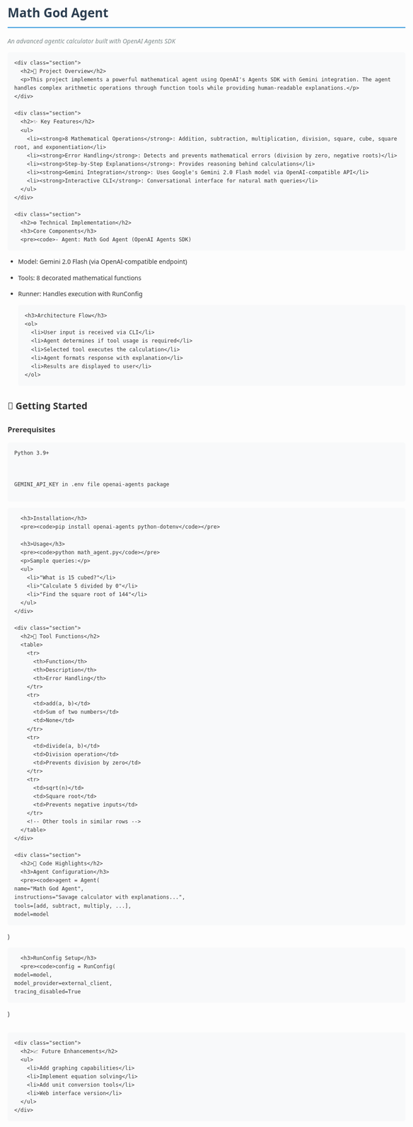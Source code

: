 <body>
  <div class="readme-container">
    <h1>Math God Agent</h1>
    <p class="subtitle">An advanced agentic calculator built with OpenAI Agents SDK</p>
    
    <div class="section">
      <h2>🔮 Project Overview</h2>
      <p>This project implements a powerful mathematical agent using OpenAI's Agents SDK with Gemini integration. The agent handles complex arithmetic operations through function tools while providing human-readable explanations.</p>
    </div>

    <div class="section">
      <h2>✨ Key Features</h2>
      <ul>
        <li><strong>8 Mathematical Operations</strong>: Addition, subtraction, multiplication, division, square, cube, square root, and exponentiation</li>
        <li><strong>Error Handling</strong>: Detects and prevents mathematical errors (division by zero, negative roots)</li>
        <li><strong>Step-by-Step Explanations</strong>: Provides reasoning behind calculations</li>
        <li><strong>Gemini Integration</strong>: Uses Google's Gemini 2.0 Flash model via OpenAI-compatible API</li>
        <li><strong>Interactive CLI</strong>: Conversational interface for natural math queries</li>
      </ul>
    </div>

    <div class="section">
      <h2>⚙️ Technical Implementation</h2>
      <h3>Core Components</h3>
      <pre><code>- Agent: Math God Agent (OpenAI Agents SDK)
- Model: Gemini 2.0 Flash (via OpenAI-compatible endpoint)
- Tools: 8 decorated mathematical functions
- Runner: Handles execution with RunConfig</code></pre>
      
      <h3>Architecture Flow</h3>
      <ol>
        <li>User input is received via CLI</li>
        <li>Agent determines if tool usage is required</li>
        <li>Selected tool executes the calculation</li>
        <li>Agent formats response with explanation</li>
        <li>Results are displayed to user</li>
      </ol>
    </div>

    <div class="section">
      <h2>🚀 Getting Started</h2>
      <h3>Prerequisites</h3>
      <pre><code>Python 3.9+
GEMINI_API_KEY in .env file
openai-agents package</code></pre>

      <h3>Installation</h3>
      <pre><code>pip install openai-agents python-dotenv</code></pre>

      <h3>Usage</h3>
      <pre><code>python math_agent.py</code></pre>
      <p>Sample queries:</p>
      <ul>
        <li>"What is 15 cubed?"</li>
        <li>"Calculate 5 divided by 0"</li>
        <li>"Find the square root of 144"</li>
      </ul>
    </div>

    <div class="section">
      <h2>🧠 Tool Functions</h2>
      <table>
        <tr>
          <th>Function</th>
          <th>Description</th>
          <th>Error Handling</th>
        </tr>
        <tr>
          <td>add(a, b)</td>
          <td>Sum of two numbers</td>
          <td>None</td>
        </tr>
        <tr>
          <td>divide(a, b)</td>
          <td>Division operation</td>
          <td>Prevents division by zero</td>
        </tr>
        <tr>
          <td>sqrt(n)</td>
          <td>Square root</td>
          <td>Prevents negative inputs</td>
        </tr>
        <!-- Other tools in similar rows -->
      </table>
    </div>

    <div class="section">
      <h2>📝 Code Highlights</h2>
      <h3>Agent Configuration</h3>
      <pre><code>agent = Agent(
    name="Math God Agent",
    instructions="Savage calculator with explanations...",
    tools=[add, subtract, multiply, ...],
    model=model
)</code></pre>

      <h3>RunConfig Setup</h3>
      <pre><code>config = RunConfig(
    model=model,
    model_provider=external_client,
    tracing_disabled=True
)</code></pre>
    </div>

    <div class="section">
      <h2>📈 Future Enhancements</h2>
      <ul>
        <li>Add graphing capabilities</li>
        <li>Implement equation solving</li>
        <li>Add unit conversion tools</li>
        <li>Web interface version</li>
      </ul>
    </div>
  </div>

  <style>
    body {
      font-family: 'Segoe UI', sans-serif;
      line-height: 1.6;
      color: #333;
      max-width: 900px;
      margin: 0 auto;
      padding: 20px;
    }
    h1 {
      color: #2c3e50;
      border-bottom: 2px solid #3498db;
      padding-bottom: 10px;
    }
    .subtitle {
      font-style: italic;
      color: #7f8c8d;
    }
    .section {
      margin-bottom: 30px;
    }
    pre {
      background: #f8f9fa;
      padding: 15px;
      border-radius: 5px;
      overflow-x: auto;
    }
    table {
      width: 100%;
      border-collapse: collapse;
    }
    th, td {
      border: 1px solid #ddd;
      padding: 8px;
      text-align: left;
    }
    th {
      background-color: #f2f2f2;
    }
  </style>
</body>
